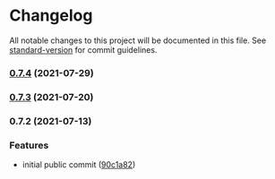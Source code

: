 # Changelog

All notable changes to this project will be documented in this file. See [standard-version](https://github.com/conventional-changelog/standard-version) for commit guidelines.

### [0.7.4](https://github.com/key-lab/blueauth-react/compare/v0.7.3...v0.7.4) (2021-07-29)

### [0.7.3](https://github.com/key-lab/blueauth-react/compare/v0.7.2...v0.7.3) (2021-07-20)

### 0.7.2 (2021-07-13)


### Features

* initial public commit ([90c1a82](https://github.com/key-lab/blueauth-react/commit/90c1a8211bfbc26fe6a5345e20ea0af3b4332fae))
